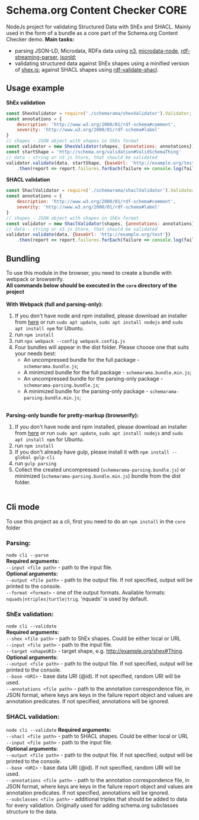 # Schema.org Content Checker CORE
NodeJs project for validating Structured Data with ShEx and SHACL. Mainly used in the form of a bundle as a core part of the Schema.org Content Checker demo.
**Main tasks:**
- parsing JSON-LD, Microdata, RDFa data using [n3](https://github.com/rdfjs/N3.js/), [microdata-node](https://github.com/Janpot/microdata-node), [rdf-streaming-parser](https://github.com/rubensworks/rdfa-streaming-parser.js), [jsonld](https://www.npmjs.com/package/jsonld);
- validating structured data against ShEx shapes using a minified version of [shex.js](https://github.com/shexSpec/shex.js); against SHACL shapes using [rdf-validate-shacl](https://github.com/zazuko/rdf-validate-shacl).

## Usage example
**ShEx validation**
```javascript
const ShexValidator = require('./schemarama/shexValidator').Validator;
const annotations = {
    description: 'http://www.w3.org/2000/01/rdf-schema#comment',
    severity: 'http://www.w3.org/2000/01/rdf-schema#label'
}
// shapes - JSON object with shapes in ShEx format
const validator = new ShexValidator(shapes, {annotations: annotations});
const startShape = 'http://schema.org/validation#ValidSchemaThing'
// data - string or n3.js Store, that should be validated
validator.validate(data, startShape, {baseUrl: 'http://example.org/test'}) 
    .then(report => report.failures.forEach(failure => console.log(failure)));
```
**SHACL validation**
```javascript
const ShaclValidator = require('./schemarama/shaclValidator').Validator;
const annotations = {
    description: 'http://www.w3.org/2000/01/rdf-schema#comment',
    severity: 'http://www.w3.org/2000/01/rdf-schema#label'
}
// shapes - JSON object with shapes in ShEx format
const validator = new ShaclValidator(shapes, {annotations: annotations});
// data - string or n3.js Store, that should be validated
validator.validate(data, {baseUrl: 'http://example.org/test'}) 
    .then(report => report.failures.forEach(failure => console.log(failure)));
```
## Bundling
To use this module in the browser, you need to create a bundle with webpack or browserify.<br /> 
**All commands below should be executed in the ```core``` directory of the project**<br /><br />
**With Webpack (full and parsing-only):**
1. If you don't have node and npm installed, please download an installer from [here](https://nodejs.org/en/download/)
or run ```sudo apt update```, ```sudo apt install nodejs``` and ```sudo apt install npm``` for Ubuntu.
2. run ```npm install```
3. run ```npx webpack --config webpack.config.js```
4. Four bundles will appear in the dist folder. Please choose one that suits your needs best:
    * An uncompressed bundle for the full package - ```schemarama.bundle.js```;
    * A minimized bundle for the full package - ```schemarama.bundle.min.js```;
    * An uncompressed bundle for the parsing-only package - ```schemarama-parsing.bundle.js```;
    * A minimized bundle for the parsing-only package - ```schemarama-parsing.bundle.min.js```;
<br/><br/>

**Parsing-only bundle for pretty-markup (browserify):** <br/>
1. If you don't have node and npm installed, please download an installer from [here](https://nodejs.org/en/download/)
   or run ```sudo apt update```, ```sudo apt install nodejs``` and ```sudo apt install npm``` for Ubuntu.
2. run ```npm install```
3. If you don't already have gulp, please install it with ```npm install --global gulp-cli```
4. run ```gulp parsing```
5. Collect the created uncompressed (```schemarama-parsing.bundle.js```) or minimized (```schemarama-parsing.bundle.min.js```) 
bundle from the dist folder.<br/><br/>

## Cli mode
To use this project as a cli, first you need to do an ```npm install``` in the ```core``` folder
### Parsing: 
```node cli --parse```<br />
**Required arguments:** <br />
```--input <file path>``` - path to the input file. <br />
**Optional arguments:** <br />
```--output <file path>``` - path to the output file. If not specified, output will be printed to the console. <br />
```--format <format>``` - one of the output formats. Available formats: ```nquads|ntriples|turtle|trig```. 'nquads' is used by default.
### ShEx validation:
```node cli --validate```<br />
**Required arguments:** <br />
```--shex <file path>``` - path to ShEx shapes. Could be either local or URL <br />
```--input <file path>``` - path to the input file. <br />
```--target <shapeURI>``` - target shape, e.g. http://example.org/shex#Thing. <br />
**Optional arguments:**<br />
```--output <file path>``` - path to the output file. If not specified, output will be printed to the console. <br />
```--base <URI>``` - base data URI (@id). If not specified, random URI will be used.<br />
```--annotations <file path>``` - path to the annotation correspondence file, in JSON format, where keys are keys 
in the failure report object and values are annotation predicates. If not specified, annotations will be ignored.
### SHACL validation:
```node cli --validate```
**Required arguments:** <br />
```--shacl <file path>``` - path to SHACL shapes. Could be either local or URL <br />
```--input <file path>``` - path to the input file. <br />
**Optional arguments:**<br />
```--output <file path>``` - path to the output file. If not specified, output will be printed to the console. <br />
```--base <URI>``` - base data URI (@id). If not specified, random URI will be used. <br />
```--annotations <file path>``` - path to the annotation correspondence file, in JSON format, where keys are keys 
in the failure report object and values are annotation predicates. If not specified, annotations will be ignored. <br />
```--subclasses <file path>``` - additional triples that should be added to data for every validation. 
Originally used for adding schema.org subclasses structure to the data.
